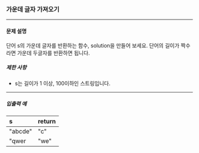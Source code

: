 ### 가운데 글자 가져오기

---

#### 문제 설명

단어 s의 가운데 글자를 반환하는 함수, solution을 만들어 보세요. 단어의 길이가 짝수라면 가운데 두글자를 반환하면 됩니다.

##### 제한 사항

- s는 길이가 1 이상, 100이하인 스트링입니다.

---

##### 입출력 예

| s       | return |
| :------ | :----- |
| "abcde" | "c"    |
| "qwer   | "we"   |

